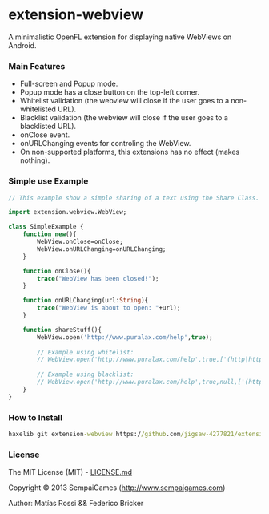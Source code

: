 # extension-webview

A minimalistic OpenFL extension for displaying native WebViews on Android.

### Main Features

* Full-screen and Popup mode.
* Popup mode has a close button on the top-left corner.
* Whitelist validation (the webview will close if the user goes to a non-whitelisted URL).
* Blacklist validation (the webview will close if the user goes to a blacklisted URL).
* onClose event.
* onURLChanging events for controling the WebView.
* On non-supported platforms, this extensions has no effect (makes nothing).

### Simple use Example

```haxe
// This example show a simple sharing of a text using the Share Class.

import extension.webview.WebView;

class SimpleExample {
	function new(){
		WebView.onClose=onClose;
		WebView.onURLChanging=onURLChanging;
	}

	function onClose(){
		trace("WebView has been closed!");
	}

	function onURLChanging(url:String){
		trace("WebView is about to open: "+url);
	}

	function shareStuff(){
		WebView.open('http://www.puralax.com/help',true);
		
		// Example using whitelist:
		// WebView.open('http://www.puralax.com/help',true,['(http|https)://www.puralax.com/help(.*)','http://www.sempaigames.com/(.*)']);
		
		// Example using blacklist:
		// WebView.open('http://www.puralax.com/help',true,null,['(http|https)://(.*)facebook.com(.*)']);
	}
}

```

### How to Install

```cmd
haxelib git extension-webview https://github.com/jigsaw-4277821/extension-webview.git
```

### License

The MIT License (MIT) - [LICENSE.md](LICENSE.md)

Copyright &copy;  2013 SempaiGames (http://www.sempaigames.com)

Author: Matías Rossi && Federico Bricker
